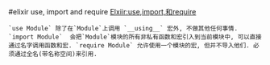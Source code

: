 #elixir use, import and require
[Elxiir:use,import,和require](https://segmentfault.com/a/1190000004514268)
```
`use Module` 除了在`Module`上调用 `__using__` 宏外, 不做其他任何事情. `import Module`  会把`Module`模块的所有非私有函数和宏引入到当前模块中, 可以直接通过名字调用函数和宏. `require Module` 允许使用一个模块的宏, 但并不导入他们. 必须通过全名(带名称空间)来引用.
```
